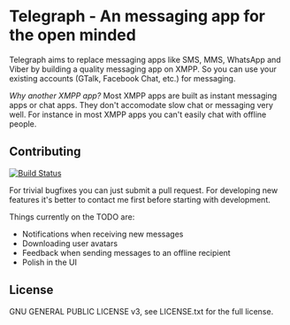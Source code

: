 # Telegraph - An messaging app for the open minded

Telegraph aims to replace messaging apps like SMS, MMS, WhatsApp and Viber by building a quality messaging app on
XMPP. So you can use your existing accounts (GTalk, Facebook Chat, etc.) for messaging.

*Why another XMPP app?* Most XMPP apps are built as instant messaging apps or chat apps. They don't accomodate slow chat
or messaging very well. For instance in most XMPP apps you can't easily chat with offline people.

## Contributing

[![Build Status](https://travis-ci.org/jtietema/telegraph.png?branch=master)](https://travis-ci.org/jtietema/telegraph)

For trivial bugfixes you can just submit a pull request. For developing new features it's better to contact me first
before starting with development.

Things currently on the TODO are:

  * Notifications when receiving new messages
  * Downloading user avatars
  * Feedback when sending messages to an offline recipient
  * Polish in the UI

## License

GNU GENERAL PUBLIC LICENSE v3, see LICENSE.txt for the full license.